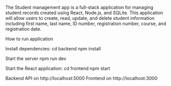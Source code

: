 The  Student management app is a full-stack application for managing student records created using React, Node.js, and SQLite. This application will allow users to create, read, update, and delete student information including first name, last name, ID number, registration number, course, and registration date.

 How to run application

 
 Install dependencies:
 cd backend
npm install

Start the server
npm run dev

Start the React application:
cd frontend
npm start

Backend API on http://localhost:5000
Frontend on http://localhost:3000
